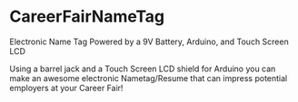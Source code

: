 # CareerFairNameTag
Electronic Name Tag Powered by a 9V Battery, Arduino, and Touch Screen LCD

Using a barrel jack and a Touch Screen LCD shield for Arduino you can make an awesome 
electronic Nametag/Resume that can impress potential employers at your Career Fair!
